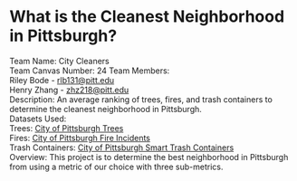 # What is the Cleanest Neighborhood in Pittsburgh?
Team Name: City Cleaners\
Team Canvas Number: 24
Team Members:\
Riley Bode - rlb131@pitt.edu\
Henry Zhang - zhz218@pitt.edu\
Description: An average ranking of trees, fires, and trash containers to determine the cleanest neighborhood in Pittsburgh.\
Datasets Used:\
Trees: [City of Pittsburgh Trees](https://data.wprdc.org/dataset/city-trees/resource/1515a93c-73e3-4425-9b35-1cd11b2196da)\
Fires: [City of Pittsburgh Fire Incidents](https://data.wprdc.org/dataset/fire-incidents-in-city-of-pittsburgh/resource/8d76ac6b-5ae8-4428-82a4-043130d17b02)\
Trash Containers: [City of Pittsburgh Smart Trash Containers](https://data.wprdc.org/dataset/smart-trash-containers/resource/75b83ac9-8069-4cf1-bcc3-b9e6b04487d9)\
Overview: This project is to determine the best neighborhood in Pittsburgh from using a metric of our choice with three sub-metrics.